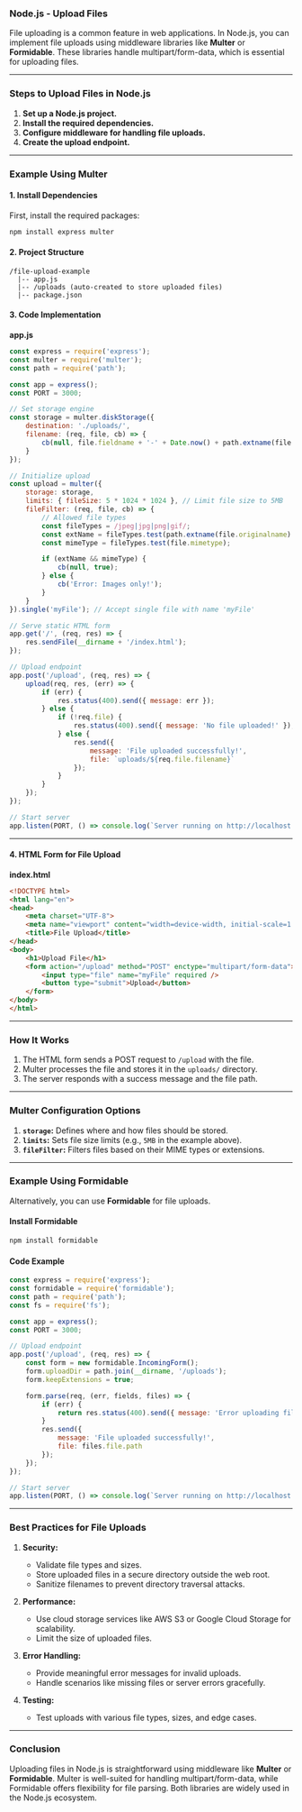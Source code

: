 ### **Node.js - Upload Files**

File uploading is a common feature in web applications. In Node.js, you can implement file uploads using middleware libraries like **Multer** or **Formidable**. These libraries handle multipart/form-data, which is essential for uploading files.

---

### **Steps to Upload Files in Node.js**

1. **Set up a Node.js project.**
2. **Install the required dependencies.**
3. **Configure middleware for handling file uploads.**
4. **Create the upload endpoint.**

---

### **Example Using Multer**

#### **1. Install Dependencies**

First, install the required packages:
```bash
npm install express multer
```

#### **2. Project Structure**

```
/file-upload-example
  |-- app.js
  |-- /uploads (auto-created to store uploaded files)
  |-- package.json
```

#### **3. Code Implementation**

**app.js**
```javascript
const express = require('express');
const multer = require('multer');
const path = require('path');

const app = express();
const PORT = 3000;

// Set storage engine
const storage = multer.diskStorage({
    destination: './uploads/',
    filename: (req, file, cb) => {
        cb(null, file.fieldname + '-' + Date.now() + path.extname(file.originalname));
    }
});

// Initialize upload
const upload = multer({
    storage: storage,
    limits: { fileSize: 5 * 1024 * 1024 }, // Limit file size to 5MB
    fileFilter: (req, file, cb) => {
        // Allowed file types
        const fileTypes = /jpeg|jpg|png|gif/;
        const extName = fileTypes.test(path.extname(file.originalname).toLowerCase());
        const mimeType = fileTypes.test(file.mimetype);

        if (extName && mimeType) {
            cb(null, true);
        } else {
            cb('Error: Images only!');
        }
    }
}).single('myFile'); // Accept single file with name 'myFile'

// Serve static HTML form
app.get('/', (req, res) => {
    res.sendFile(__dirname + '/index.html');
});

// Upload endpoint
app.post('/upload', (req, res) => {
    upload(req, res, (err) => {
        if (err) {
            res.status(400).send({ message: err });
        } else {
            if (!req.file) {
                res.status(400).send({ message: 'No file uploaded!' });
            } else {
                res.send({
                    message: 'File uploaded successfully!',
                    file: `uploads/${req.file.filename}`
                });
            }
        }
    });
});

// Start server
app.listen(PORT, () => console.log(`Server running on http://localhost:${PORT}`));
```

---

#### **4. HTML Form for File Upload**

**index.html**
```html
<!DOCTYPE html>
<html lang="en">
<head>
    <meta charset="UTF-8">
    <meta name="viewport" content="width=device-width, initial-scale=1.0">
    <title>File Upload</title>
</head>
<body>
    <h1>Upload File</h1>
    <form action="/upload" method="POST" enctype="multipart/form-data">
        <input type="file" name="myFile" required />
        <button type="submit">Upload</button>
    </form>
</body>
</html>
```

---

### **How It Works**

1. The HTML form sends a POST request to `/upload` with the file.
2. Multer processes the file and stores it in the `uploads/` directory.
3. The server responds with a success message and the file path.

---

### **Multer Configuration Options**

1. **`storage`:** Defines where and how files should be stored.
2. **`limits`:** Sets file size limits (e.g., `5MB` in the example above).
3. **`fileFilter`:** Filters files based on their MIME types or extensions.

---

### **Example Using Formidable**

Alternatively, you can use **Formidable** for file uploads.

#### **Install Formidable**
```bash
npm install formidable
```

#### **Code Example**
```javascript
const express = require('express');
const formidable = require('formidable');
const path = require('path');
const fs = require('fs');

const app = express();
const PORT = 3000;

// Upload endpoint
app.post('/upload', (req, res) => {
    const form = new formidable.IncomingForm();
    form.uploadDir = path.join(__dirname, '/uploads');
    form.keepExtensions = true;

    form.parse(req, (err, fields, files) => {
        if (err) {
            return res.status(400).send({ message: 'Error uploading file' });
        }
        res.send({
            message: 'File uploaded successfully!',
            file: files.file.path
        });
    });
});

// Start server
app.listen(PORT, () => console.log(`Server running on http://localhost:${PORT}`));
```

---

### **Best Practices for File Uploads**

1. **Security:**
   - Validate file types and sizes.
   - Store uploaded files in a secure directory outside the web root.
   - Sanitize filenames to prevent directory traversal attacks.

2. **Performance:**
   - Use cloud storage services like AWS S3 or Google Cloud Storage for scalability.
   - Limit the size of uploaded files.

3. **Error Handling:**
   - Provide meaningful error messages for invalid uploads.
   - Handle scenarios like missing files or server errors gracefully.

4. **Testing:**
   - Test uploads with various file types, sizes, and edge cases.

---

### **Conclusion**

Uploading files in Node.js is straightforward using middleware like **Multer** or **Formidable**. Multer is well-suited for handling multipart/form-data, while Formidable offers flexibility for file parsing. Both libraries are widely used in the Node.js ecosystem.
